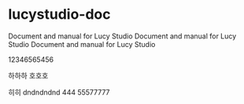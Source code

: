 # lucystudio-doc
Document and manual for Lucy Studio
Document and manual for Lucy Studio
Document and manual for Lucy Studio

12346565456

하하하
호호호

히히
dndndndnd
444
55577777